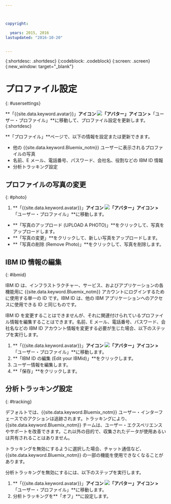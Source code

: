 ```yaml
---



copyright:

  years: 2015, 2016
lastupdated: "2016-10-20"


---
```


{:shortdesc: .shortdesc}
{:codeblock: .codeblock}
{:screen: .screen}
{:new_window: target="_blank"}

# プロファイル設定
{: #usersettings}

**「{{site.data.keyword.avatar}}」**アイコン ![「アバター」アイコン](/docs/icons/i-avatar-icon.svg) &gt;**「ユーザー・プロファイル」**に移動して、プロファイル設定を更新します。{:shortdesc}

 **「プロファイル」**ページで、以下の情報を設定または更新できます。

 * 他の {{site.data.keyword.Bluemix_notm}} ユーザーに表示されるプロファイルの写真
 * 名前、E メール、電話番号、パスワード、会社名、役割などの IBM ID 情報
 * 分析トラッキング設定

## プロファイルの写真の変更
{: #photo}

1. **「{{site.data.keyword.avatar}}」**アイコン ![「アバター」アイコン](/docs/icons/i-avatar-icon.svg) &gt;**「ユーザー・プロファイル」**に移動します。

* **「写真のアップロード (UPLOAD A PHOTO)」**をクリックして、写真をアップロードします。
* **「写真の変更」**をクリックして、新しい写真をアップロードします。
* **「写真の削除 (Remove Photo)」**をクリックして、写真を削除します。

## IBM ID 情報の編集
{: #ibmid}

IBM ID は、インフラストラクチャー、サービス、およびアプリケーションの各機能用に {{site.data.keyword.Bluemix_notm}} アカウントにログインするために使用する単一の ID です。IBM ID は、他の IBM アプリケーションへのアクセスに使用できる ID と同じものです。 

IBM ID を変更することはできませんが、それに関連付けられているプロファイル情報を編集することはできます。名前、E メール、電話番号、パスワード、会社名などの IBM ID アカウント情報を変更する必要が生じた場合、以下のステップを実行します。

1. **「{{site.data.keyword.avatar}}」**アイコン ![「アバター」アイコン](/docs/icons/i-avatar-icon.svg) &gt;**「ユーザー・プロファイル」**に移動します。
2. **「IBM ID の編集 (Edit your IBMid)」**をクリックします。
3. ユーザー情報を編集します。
4. **「保存」**をクリックします。

## 分析トラッキング設定
{: #tracking}

デフォルトでは、{{site.data.keyword.Bluemix_notm}} ユーザー・インターフェースでのアクションは追跡されます。トラッキングにより、{{site.data.keyword.Bluemix_notm}} チームは、ユーザー・エクスペリエンスやサポートを改善できます。これ以外の目的で、収集されたデータが使用あるいは共有されることはありません。

トラッキングを無効にするように選択した場合、チャット通信など、{{site.data.keyword.Bluemix_notm}} の一部の機能を使用できなくなることがあります。

分析トラッキングを無効にするには、以下のステップを実行します。

1. **「{{site.data.keyword.avatar}}」**アイコン ![「アバター」アイコン](/docs/icons/i-avatar-icon.svg) &gt;**「ユーザー・プロファイル」**に移動します。
2. 分析トラッキングを**「オフ」**に設定します。
